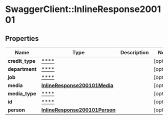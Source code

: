 # SwaggerClient::InlineResponse200101

## Properties
Name | Type | Description | Notes
------------ | ------------- | ------------- | -------------
**credit_type** | [****](.md) |  | [optional] 
**department** | [****](.md) |  | [optional] 
**job** | [****](.md) |  | [optional] 
**media** | [**InlineResponse200101Media**](InlineResponse200101Media.md) |  | [optional] 
**media_type** | [****](.md) |  | [optional] 
**id** | [****](.md) |  | [optional] 
**person** | [**InlineResponse200101Person**](InlineResponse200101Person.md) |  | [optional] 

